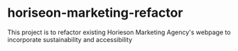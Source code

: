 # horiseon-marketing-refactor
This project is to refactor existing Horieson Marketing Agency's webpage to incorporate sustainability and accessibility

